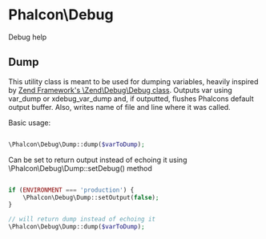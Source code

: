 
Phalcon\Debug
===================

Debug help

Dump
--------
This utility class is meant to be used for dumping variables, heavily inspired by [Zend Framework's \Zend\Debug\Debug class](http://framework.zend.com/apidoc/2.1/classes/Zend.Debug.Debug.html).
Outputs var using var_dump or xdebug_var_dump and, if outputted, flushes Phalcons default output buffer.
Also, writes name of file and line where it was called.

Basic usage:

```php

\Phalcon\Debug\Dump::dump($varToDump);

```

Can be set to return output instead of echoing it using \Phalcon\Debug\Dump::setDebug() method

```php

if (ENVIRONMENT === 'production') {
    \Phalcon\Debug\Dump::setOutput(false);
}

// will return dump instead of echoing it
\Phalcon\Debug\Dump::dump($varToDump);

```